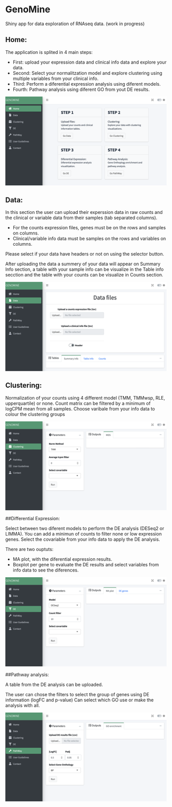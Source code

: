 # GenoMine
Shiny app for data exploration of RNAseq data. (work in progress)

## Home:

The application is splited in 4 main steps:

* First: upload your expression data and clinical info data and explore your data.
* Second: Select your normalitzation model and explore clustering using multiple variables from your clinical info.
* Third: Perform a diferential expression analysis using diferent models.
* Fourth: Pathway analysis using diferent GO from yout DE results.

![My Image](images/menu.png)

## Data:

In this section the user can upload their experssion data in raw counts and the clinical or variable data from their samples (tab separated columns).

* For the counts expression files, genes must be on the rows and samples on columns.
* Clinical/variable info data must be samples on the rows and variables on columns.

Please select if your data have headers or not on using the selector button.

After uploading the data a summery of your data will appear on Summary Info section, a table with your sample info can be visualize in the Table info secction and the table with your counts can be visualize in Counts section.

![My Image](images/data.png)

## Clustering:

Normalization of your counts using 4 different model (TMM, TMMwsp, RLE, upperquartile) or none.
Count matrix can be filtered by a minimum of logCPM mean from all samples.
Choose varibale from your info data to colour the clustering groups

![My Image](images/clustering.png)

##Differential Expression:

Select between two diferent models to perform the DE analysis (DESeq2 or LIMMA).
You can add a minimun of counts to filter none or low expression genes.
Select the covariable from your info data to apply the DE analysis.

There are two ouptuts:

* MA plot, with the diferential expression results.
* Boxplot per gene to evaluate the DE results and select variables from info data to see the diferences.

![My Image](images/DE.png)

##Pathway analysis:

A table from the DE analysis can be uploaded.

The user can chose the filters to select the group of genes using DE information (logFC and p-value)
Can select which GO use or make the analysis with all.

![My Image](images/pathway.png)
